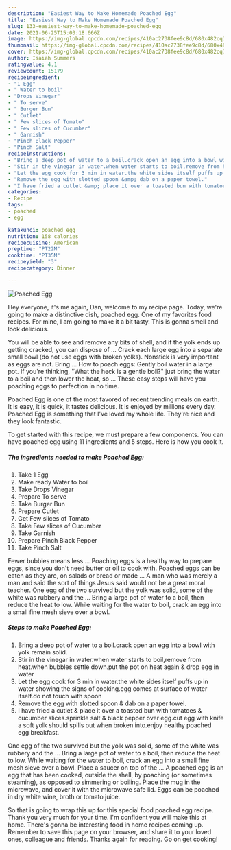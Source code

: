 ```yaml
---
description: "Easiest Way to Make Homemade Poached Egg"
title: "Easiest Way to Make Homemade Poached Egg"
slug: 133-easiest-way-to-make-homemade-poached-egg
date: 2021-06-25T15:03:18.666Z
image: https://img-global.cpcdn.com/recipes/410ac2738fee9c8d/680x482cq70/poached-egg-recipe-main-photo.jpg
thumbnail: https://img-global.cpcdn.com/recipes/410ac2738fee9c8d/680x482cq70/poached-egg-recipe-main-photo.jpg
cover: https://img-global.cpcdn.com/recipes/410ac2738fee9c8d/680x482cq70/poached-egg-recipe-main-photo.jpg
author: Isaiah Summers
ratingvalue: 4.1
reviewcount: 15179
recipeingredient:
- "1 Egg"
- " Water to boil"
- "Drops Vinegar"
- " To serve"
- " Burger Bun"
- " Cutlet"
- " Few slices of Tomato"
- " Few slices of Cucumber"
- " Garnish"
- "Pinch Black Pepper"
- "Pinch Salt"
recipeinstructions:
- "Bring a deep pot of water to a boil.crack open an egg into a bowl with yolk remain solid."
- "Stir in the vinegar in water.when water starts to boil,remove from heat.when bubbles settle down.put the pot on heat again &amp; drop egg in water"
- "Let the egg cook for 3 min in water.the white sides itself puffs up in water showing the signs of cooking.egg comes at surface of water itself.do not touch with spoon"
- "Remove the egg with slotted spoon &amp; dab on a paper towel."
- "I have fried a cutlet &amp; place it over a toasted bun with tomatoes &amp; cucumber slices.sprinkle salt &amp; black pepper over egg.cut egg with knife a soft yolk should spills out when broken into.enjoy healthy poached egg breakfast."
categories:
- Recipe
tags:
- poached
- egg

katakunci: poached egg 
nutrition: 158 calories
recipecuisine: American
preptime: "PT22M"
cooktime: "PT35M"
recipeyield: "3"
recipecategory: Dinner

---
```



![Poached Egg](https://img-global.cpcdn.com/recipes/410ac2738fee9c8d/680x482cq70/poached-egg-recipe-main-photo.jpg)

Hey everyone, it's me again, Dan, welcome to my recipe page. Today, we're going to make a distinctive dish, poached egg. One of my favorites food recipes. For mine, I am going to make it a bit tasty. This is gonna smell and look delicious.

You will be able to see and remove any bits of shell, and if the yolk ends up getting cracked, you can dispose of … Crack each large egg into a separate small bowl (do not use eggs with broken yolks). Nonstick is very important as eggs are not. Bring … How to poach eggs: Gently boil water in a large pot. If you&#39;re thinking, &#34;What the heck is a gentle boil?&#34; just bring the water to a boil and then lower the heat, so … These easy steps will have you poaching eggs to perfection in no time.

Poached Egg is one of the most favored of recent trending meals on earth. It is easy, it is quick, it tastes delicious. It is enjoyed by millions every day. Poached Egg is something that I've loved my whole life. They're nice and they look fantastic.


To get started with this recipe, we must prepare a few components. You can have poached egg using 11 ingredients and 5 steps. Here is how you cook it.

<!--inarticleads1-->

##### The ingredients needed to make Poached Egg:

1. Take 1 Egg
1. Make ready  Water to boil
1. Take Drops Vinegar
1. Prepare  To serve
1. Take  Burger Bun
1. Prepare  Cutlet
1. Get  Few slices of Tomato
1. Take  Few slices of Cucumber
1. Take  Garnish
1. Prepare Pinch Black Pepper
1. Take Pinch Salt


Fewer bubbles means less … Poaching eggs is a healthy way to prepare eggs, since you don&#39;t need butter or oil to cook with. Poached eggs can be eaten as they are, on salads or bread or made … A man who was merely a man and said the sort of things Jesus said would not be a great moral teacher. One egg of the two survived but the yolk was solid, some of the white was rubbery and the … Bring a large pot of water to a boil, then reduce the heat to low. While waiting for the water to boil, crack an egg into a small fine mesh sieve over a bowl. 

<!--inarticleads2-->

##### Steps to make Poached Egg:

1. Bring a deep pot of water to a boil.crack open an egg into a bowl with yolk remain solid.
1. Stir in the vinegar in water.when water starts to boil,remove from heat.when bubbles settle down.put the pot on heat again &amp; drop egg in water
1. Let the egg cook for 3 min in water.the white sides itself puffs up in water showing the signs of cooking.egg comes at surface of water itself.do not touch with spoon
1. Remove the egg with slotted spoon &amp; dab on a paper towel.
1. I have fried a cutlet &amp; place it over a toasted bun with tomatoes &amp; cucumber slices.sprinkle salt &amp; black pepper over egg.cut egg with knife a soft yolk should spills out when broken into.enjoy healthy poached egg breakfast.


One egg of the two survived but the yolk was solid, some of the white was rubbery and the … Bring a large pot of water to a boil, then reduce the heat to low. While waiting for the water to boil, crack an egg into a small fine mesh sieve over a bowl. Place a saucer on top of the … A poached egg is an egg that has been cooked, outside the shell, by poaching (or sometimes steaming), as opposed to simmering or boiling. Place the mug in the microwave, and cover it with the microwave safe lid. Eggs can be poached in dry white wine, broth or tomato juice. 

So that is going to wrap this up for this special food poached egg recipe. Thank you very much for your time. I'm confident you will make this at home. There's gonna be interesting food in home recipes coming up. Remember to save this page on your browser, and share it to your loved ones, colleague and friends. Thanks again for reading. Go on get cooking!
